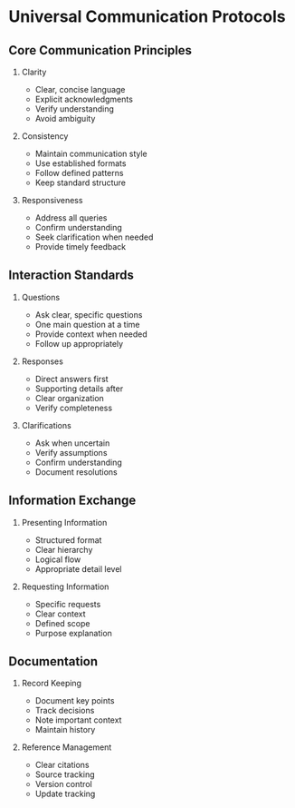 # Universal Communication Protocols

## Core Communication Principles
1. Clarity
   - Clear, concise language
   - Explicit acknowledgments
   - Verify understanding
   - Avoid ambiguity

2. Consistency
   - Maintain communication style
   - Use established formats
   - Follow defined patterns
   - Keep standard structure

3. Responsiveness
   - Address all queries
   - Confirm understanding
   - Seek clarification when needed
   - Provide timely feedback

## Interaction Standards
1. Questions
   - Ask clear, specific questions
   - One main question at a time
   - Provide context when needed
   - Follow up appropriately

2. Responses
   - Direct answers first
   - Supporting details after
   - Clear organization
   - Verify completeness

3. Clarifications
   - Ask when uncertain
   - Verify assumptions
   - Confirm understanding
   - Document resolutions

## Information Exchange
1. Presenting Information
   - Structured format
   - Clear hierarchy
   - Logical flow
   - Appropriate detail level

2. Requesting Information
   - Specific requests
   - Clear context
   - Defined scope
   - Purpose explanation

## Documentation
1. Record Keeping
   - Document key points
   - Track decisions
   - Note important context
   - Maintain history

2. Reference Management
   - Clear citations
   - Source tracking
   - Version control
   - Update tracking